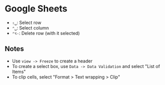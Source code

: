 # Google Sheets

- `⇧␣`: Select row
- `⌃␣`: Select column
- `⌃⌥-`: Delete row (with it selected)

## Notes

- Use `view -> Freeze` to create a header
- To create a select box, use `Data -> Data Validation` and select "List of Items"
- To clip cells, select "Format > Text wrapping > Clip"
